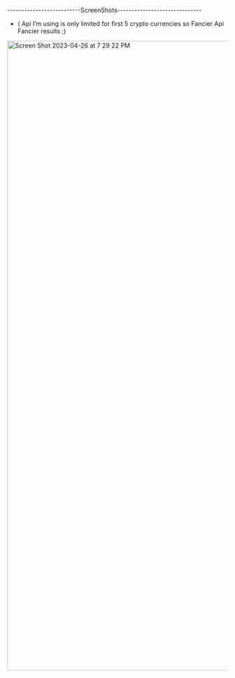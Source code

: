 --------------------------ScreenShots------------------------------
- ( Api I’m using is only limited for first 5 crypto currencies so Fancier Api Fancier results ;)
<img width="1440" alt="Screen Shot 2023-04-26 at 7 29 22 PM" src="https://user-images.githubusercontent.com/99655468/234641715-38dc3ad4-1381-4f7f-8f6c-ca4ba16ad8ab.png">
